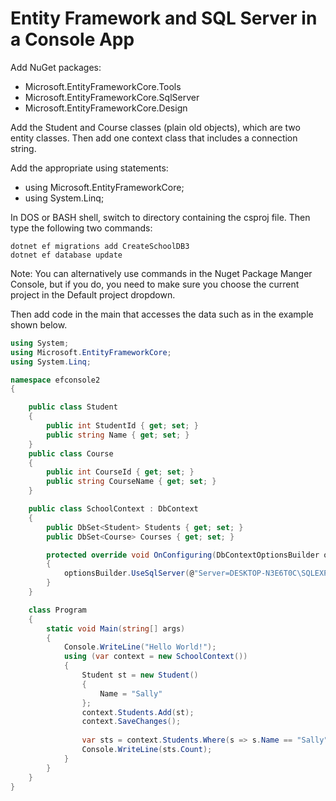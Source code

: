 # Entity Framework and SQL Server in a Console App

Add NuGet packages:

* Microsoft.EntityFrameworkCore.Tools
* Microsoft.EntityFrameworkCore.SqlServer
* Microsoft.EntityFrameworkCore.Design

Add the Student and Course classes (plain old objects), which are two entity classes. Then add one context class that includes a connection string.

Add the appropriate using statements:

* using Microsoft.EntityFrameworkCore;
* using System.Linq;


In DOS or BASH shell, switch to directory containing the csproj file. Then type the following two commands:
```
dotnet ef migrations add CreateSchoolDB3
dotnet ef database update
```

Note: You can alternatively use commands in the Nuget Package Manger Console, but if you do, you need to make sure you choose the current project in the Default project dropdown.

Then add code in the main that accesses the data such as in the example shown below.

```cs
using System;
using Microsoft.EntityFrameworkCore;
using System.Linq;

namespace efconsole2
{

    public class Student
    {
        public int StudentId { get; set; }
        public string Name { get; set; }
    }
    public class Course
    {
        public int CourseId { get; set; }
        public string CourseName { get; set; }
    }

    public class SchoolContext : DbContext
    {
        public DbSet<Student> Students { get; set; }
        public DbSet<Course> Courses { get; set; }

        protected override void OnConfiguring(DbContextOptionsBuilder optionsBuilder)
        {
            optionsBuilder.UseSqlServer(@"Server=DESKTOP-N3E6T0C\SQLEXPRESSGC;Database=gcentity2;User Id=sa;Password=abc123;");
        }
    }

    class Program
    {
        static void Main(string[] args)
        {
            Console.WriteLine("Hello World!");
            using (var context = new SchoolContext())
            {
                Student st = new Student()
                {
                    Name = "Sally"
                };
                context.Students.Add(st);
                context.SaveChanges();
                
                var sts = context.Students.Where(s => s.Name == "Sally").ToList();
                Console.WriteLine(sts.Count);
            }
        }
    }
}
```
